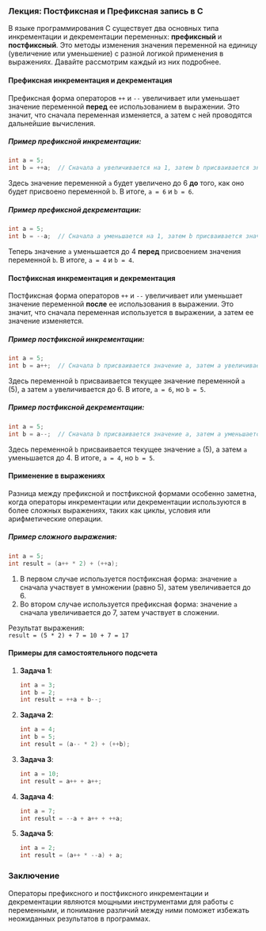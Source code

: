 ### Лекция: Постфиксная и Префиксная запись в C

В языке программирования C существует два основных типа инкрементации и декрементации переменных: **префиксный** и **постфиксный**. Это методы изменения значения переменной на единицу (увеличение или уменьшение) с разной логикой применения в выражениях. Давайте рассмотрим каждый из них подробнее.

#### Префиксная инкрементация и декрементация
Префиксная форма операторов `++` и `--` увеличивает или уменьшает значение переменной **перед** ее использованием в выражении. Это значит, что сначала переменная изменяется, а затем с ней проводятся дальнейшие вычисления.

##### Пример префиксной инкрементации:
```c
int a = 5;
int b = ++a;  // Сначала a увеличивается на 1, затем b присваивается значение a
```

Здесь значение переменной `a` будет увеличено до 6 **до** того, как оно будет присвоено переменной `b`. В итоге, `a = 6` и `b = 6`.

##### Пример префиксной декрементации:
```c
int a = 5;
int b = --a;  // Сначала a уменьшается на 1, затем b присваивается значение a
```

Теперь значение `a` уменьшается до 4 **перед** присвоением значения переменной `b`. В итоге, `a = 4` и `b = 4`.

#### Постфиксная инкрементация и декрементация
Постфиксная форма операторов `++` и `--` увеличивает или уменьшает значение переменной **после** ее использования в выражении. Это значит, что сначала переменная используется в выражении, а затем ее значение изменяется.

##### Пример постфиксной инкрементации:
```c
int a = 5;
int b = a++;  // Сначала b присваивается значение a, затем a увеличивается на 1
```

Здесь переменной `b` присваивается текущее значение переменной `a` (5), а затем `a` увеличивается до 6. В итоге, `a = 6`, но `b = 5`.

##### Пример постфиксной декрементации:
```c
int a = 5;
int b = a--;  // Сначала b присваивается значение a, затем a уменьшается на 1
```

Здесь переменной `b` присваивается текущее значение `a` (5), а затем `a` уменьшается до 4. В итоге, `a = 4`, но `b = 5`.

#### Применение в выражениях
Разница между префиксной и постфиксной формами особенно заметна, когда операторы инкрементации или декрементации используются в более сложных выражениях, таких как циклы, условия или арифметические операции.

##### Пример сложного выражения:
```c
int a = 5;
int result = (a++ * 2) + (++a);
```

1. В первом случае используется постфиксная форма: значение `a` сначала участвует в умножении (равно 5), затем увеличивается до 6.
2. Во втором случае используется префиксная форма: значение `a` сначала увеличивается до 7, затем участвует в сложении.

Результат выражения:  
`result = (5 * 2) + 7 = 10 + 7 = 17`

#### Примеры для самостоятельного подсчета

1. **Задача 1**:
   ```c
   int a = 3;
   int b = 2;
   int result = ++a + b--;
   ```

2. **Задача 2**:
   ```c
   int a = 4;
   int b = 5;
   int result = (a-- * 2) + (++b);
   ```

3. **Задача 3**:
   ```c
   int a = 10;
   int result = a++ + a++;
   ```

4. **Задача 4**:
   ```c
   int a = 7;
   int result = --a + a++ + ++a;
   ```

5. **Задача 5**:
   ```c
   int a = 2;
   int result = (a++ * --a) + a;
   ```

### Заключение
Операторы префиксного и постфиксного инкрементации и декрементации являются мощными инструментами для работы с переменными, и понимание различий между ними поможет избежать неожиданных результатов в программах.